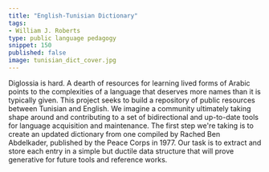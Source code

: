 ```yaml
---
title: "English-Tunisian Dictionary"
tags:
- William J. Roberts
type: public language pedagogy
snippet: 150
published: false
image: tunisian_dict_cover.jpg
---
```


Diglossia is hard. A dearth of resources for learning lived forms of Arabic
points to the complexities of a language that deserves more names than it is
typically given. This project seeks to build a repository of public resources
between Tunisian and English. We imagine a community ultimately taking shape
around and contributing to a set of bidirectional and up-to-date tools for
language acquisition and maintenance. The first step we're taking is to create
an updated dictionary from one compiled by Rached Ben Abdelkader, published by
the Peace Corps in 1977. Our task is to extract and store each entry in a
simple but ductile data structure that will prove generative for future tools
and reference works.
